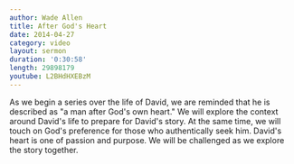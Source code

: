 ```yaml
---
author: Wade Allen
title: After God's Heart
date: 2014-04-27
category: video
layout: sermon
duration: '0:30:58'
length: 29898179
youtube: L2BHdHXEBzM
---
```


As we begin a series over the life of David, we are reminded that he is described as "a man after God's own heart." We will explore the context around David's life to prepare for David's story. At the same time, we will touch on God's preference for those who authentically seek him. David's heart is one of passion and purpose. We will be challenged as we explore the story together.
